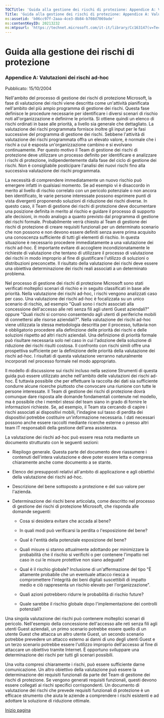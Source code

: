```yaml
---
TOCTitle: 'Guida alla gestione dei rischi di protezione: Appendice A: Valutazioni dei rischi ad-hoc'
Title: 'Guida alla gestione dei rischi di protezione: Appendice A: Valutazioni dei rischi ad-hoc'
ms:assetid: 'b06cc97f-2aaa-4ce3-8b84-b708d7069ade'
ms:contentKeyID: 20213232
ms:mtpsurl: 'https://technet.microsoft.com/it-it/library/Cc163147(v=TechNet.10)'
---
```


Guida alla gestione dei rischi di protezione
============================================

### Appendice A: Valutazioni dei rischi ad-hoc

Pubblicato: 15/10/2004

Nell'ambito del processo di gestione dei rischi di protezione Microsoft, la fase di valutazione dei rischi viene descritta come un'attività pianificata nell'ambito del più ampio programma di gestione dei rischi. Questa fase definisce le procedure necessarie per identificare i diversi scenari di rischio noti all'organizzazione e definirne le priorità. Si ottiene quindi un elenco di rischi ordinati in base alle priorità, a livello sia generale che dettagliato. La valutazione dei rischi programmata fornisce inoltre gli input per le fasi successive del programma di gestione dei rischi. Sebbene l'attività di valutazione dei rischi programmata offra un elevato valore, è normale che i rischi a cui è esposta un'organizzazione cambino e si evolvano continuamente. Per questo motivo il Team di gestione dei rischi di protezione deve utilizzare un processo definito per identificare e analizzare i rischi di protezione, indipendentemente dalla fase del ciclo di gestione dei rischi. Non è consigliabile posticipare l'analisi dei nuovi rischi fino alla successiva valutazione dei rischi programmata.  

La necessità di comprendere immediatamente un nuovo rischio può emergere infatti in qualsiasi momento. Se ad esempio vi è disaccordo in merito al livello di rischio correlato con un pericolo potenziale o non ancora ben identificato, le varie persone interessate possono esprimere punti di vista divergenti proponendo soluzioni di riduzione dei rischi diverse. In questo caso, il Team di gestione dei rischi di protezione deve documentare una posizione definita in merito al rischio e guidare il processo di supporto alle decisioni, in modo analogo a quanto previsto dal programma di gestione dei rischi formale. Probabilmente verrà chiesto al Team di gestione dei rischi di protezione di creare requisiti funzionali per un determinato scenario che non possono e non devono essere definiti senza avere prima acquisito una conoscenza sufficiente di tutti gli elementi di rischio. In questa situazione è necessario procedere immediatamente a una valutazione dei rischi ad-hoc. È importante evitare di accogliere incondizionatamente le richieste di valutazione che tentano di utilizzare il processo di valutazione dei rischi in modo improprio al fine di giustificare l'utilizzo di soluzioni o distribuzioni preconcette. Il risultato della valutazione dei rischi deve essere una obiettiva determinazione dei rischi reali associati a un determinato problema.

Nel processo di gestione dei rischi di protezione Microsoft sono stati verificati molteplici scenari di rischio e in seguito classificati in base alle priorità. Nella valutazione dei rischi ad-hoc, i rischi vengono analizzati caso per caso. Una valutazione dei rischi ad-hoc è focalizzata su un unico scenario di rischio, ad esempio "Quali sono i rischi associati alla concessione dell'accesso alle reti senza fili agli utenti Guest aziendali?" oppure "Quali rischi si corrono consentendo agli utenti di periferiche mobili di connettersi alle risorse aziendali?". Nella valutazione dei rischi ad-hoc viene utilizzata la stessa metodologia descritta per il processo, tuttavia non è obbligatorio procedere alla definizione delle priorità dei rischi e delle soluzioni rispetto ad altri rischi aziendali. Una definizione di priorità formale può risultare necessaria solo nel caso in cui l'adozione della soluzione di riduzione dei rischi risulti costosa. Il confronto con rischi simili offre una prospettiva sufficiente per la definizione delle priorità della valutazione dei rischi ad-hoc. I risultati di questa valutazione verranno naturalmente incorporati nel processo formale nel modo appropriato.

Il modello di discussione sui rischi incluso nella sezione Strumenti di questa guida può essere utilizzato anche nell'ambito delle valutazioni dei rischi ad-hoc. È tuttavia possibile che per effettuare la raccolta dei dati sia sufficiente condurre alcune ricerche piuttosto che convocare una riunione con tutte le persone interessate. Il Team di gestione dei rischi di protezione dovrà comunque dare risposta alle domande fondamentali contenute nel modello, ma è possibile che i membri stessi del team siano in grado di fornire le informazioni richieste. Se, ad esempio, il Team sta cercando di capire i rischi associati ai dispositivi mobili, l'indagine sul tasso di perdita dei dispositivi potrebbe costituire un'informazione necessaria. I dati necessari possono anche essere raccolti mediante ricerche esterne o presso altri team IT responsabili della gestione dell'area assistenza.

La valutazione dei rischi ad-hoc può essere resa nota mediante un documento strutturato con le seguenti sezioni:

-   Riepilogo generale. Questa parte del documento deve riassumere i contenuti dell'intera valutazione e deve poter essere letta e compresa chiaramente anche come documento a se stante.

-   Elenco dei presupposti relativi all'ambito di applicazione e agli obiettivi della valutazione dei rischi ad-hoc.

-   Descrizione del bene sottoposto a protezione e del suo valore per l'azienda.

-   Determinazione dei rischi bene articolata, come descritto nel processo di gestione dei rischi di protezione Microsoft, che risponda alle domande seguenti:

    -   Cosa si desidera evitare che accada al bene?

    -   In quali modi può verificarsi la perdita o l'esposizione del bene?

    -   Qual è l'entità della potenziale esposizione del bene?

    -   Quali misure si stanno attualmente adottando per minimizzare la probabilità che il rischio si verifichi o per contenere l'impatto nel caso in cui le misure protettive non siano adeguate?

    -   Qual è il rischio globale? Inclusione di un'affermazione del tipo "È altamente probabile che un eventuale attacco riesca a compromettere l'integrità dei beni digitali suscettibili di impatto medio e ciò rappresenta un rischio elevato per l'organizzazione".

    -   Quali azioni potrebbero ridurre le probabilità di rischio future?

    -   Quale sarebbe il rischio globale dopo l'implementazione dei controlli potenziali?

Una singola valutazione dei rischi può contenere molteplici scenari di pericolo. Nell'esempio della concessione dell'accesso alle reti senza fili agli utenti Guest aziendali, un primo scenario potrebbe essere quello di un utente Guest che attacca un altro utente Guest, un secondo scenario potrebbe prevedere un attacco esterno ai danni di uno degli utenti Guest e un terzo scenario potrebbe essere l'utilizzo improprio dell'accesso al fine di attaccare un obiettivo tramite Internet. È opportuno sviluppare una determinazione dei rischi per tutti gli scenari possibili.

Una volta compresi chiaramente i rischi, può essere sufficiente darne comunicazione. Un altro obiettivo della valutazione può essere la determinazione dei requisiti funzionali da parte del Team di gestione dei rischi di protezione. Se vengono generati requisiti funzionali, questi devono essere collegati ai rischi specifici corrispondenti. Un documento di valutazione dei rischi che prevede requisiti funzionali di protezione è un efficace strumento che aiuta le aziende a comprendere i rischi esistenti e ad adottare la soluzione di riduzione ottimale.

[](#mainsection)[Inizio pagina](#mainsection)
